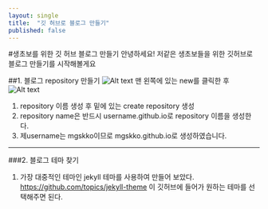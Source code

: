 ```yaml
---
layout: single
title:  "깃 허브로 블로그 만들기"
published: false
---
```

#생초보를 위한 깃 허브 블로그 만들기
안녕하세요! 저같은 생초보들을 위한 깃허브로 블로그 만들기를 시작해볼게요

##1. 블로그 repository 만들기
![Alt text](https://i.esdrop.com/d/f/uVJApfFjHN/1DV5UOMHaO.jpg)
맨 왼쪽에 있는 new를 클릭한 후 
![Alt text](https://i.esdrop.com/d/f/uVJApfFjHN/cw4oMHyOIZ.jpg) 
1. repository 이름 생성 후 밑에 있는 create repository 생성
2. repository name은 반드시 username.github.io로 repository 이름을 생성한다.
3. 제username는 mgskko이므로 mgskko.github.io로 생성하였습니다.

***
###2. 블로그 테마 찾기
1. 가장 대중적인 테마인 jekyll 테마를 사용하여 만들어 보았다.
<https://github.com/topics/jekyll-theme>
이 깃허브에 들어가 원하는 테마를 선택해주면 된다. 
